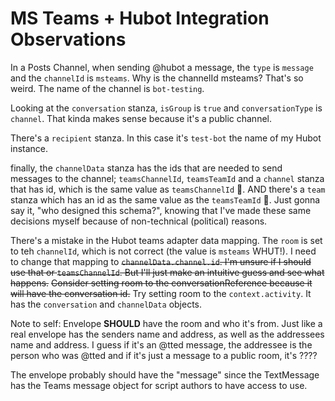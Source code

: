 # MS Teams + Hubot Integration Observations

In a Posts Channel, when sending @hubot a message, the `type` is `message` and the `channelId` is `msteams`. Why is the channelId msteams? That's so weird. The name of the channel is `bot-testing`.

Looking at the `conversation` stanza, `isGroup` is `true` and `conversationType` is `channel`. That kinda makes sense because it's a public channel.

There's a `recipient` stanza. In this case it's `test-bot` the name of my Hubot instance.

finally, the `channelData` stanza has the ids that are needed to send messages to the channel; `teamsChannelId`, `teamsTeamId` and a `channel` stanza that has id, which is the same value as `teamsChannelId` 🤪. AND there's a `team` stanza which has an id as the same value as the `teamsTeamId` 🤪. Just gonna say it, "who designed this schema?", knowing that I've made these same decisions myself because of non-technical (political) reasons.

There's a mistake in the Hubot teams adapter data mapping. The `room` is set to teh `channelId`, which is not correct (the value is `msteams` WHUT!). I need to change that mapping to ~~`channelData.channel.id`. I'm unsure if I should use that or `teamsChannelId`. But I'll just make an intuitive guess and see what happens.~~ ~~Consider setting room to the conversationReference because it will have the conversation id.~~ Try setting room to the `context.activity`. It has the `conversation` and `channelData` objects.

Note to self: Envelope **SHOULD** have the room and who it's from. Just like a real envelope has the senders name and address, as well as the addressees name and address. I guess if it's an @tted message, the addressee is the person who was @tted and if it's just a message to a public room, it's ????

The envelope probably should have the "message" since the TextMessage has the Teams message object for script authors to have access to use.

